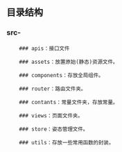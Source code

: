 ## 目录结构 
### src-
        ### apis：接口文件

        ### assets：放置原始(静态)资源文件。

        ### components：存放全局组件。

        ### router：路由文件夹。

        ### contants：常量文件夹，存放常量。

        ### views：页面文件夹。

        ### store：姿态管理文件。

        ### utils：存放一些常用函数的封装。